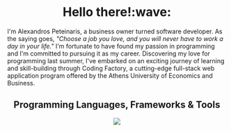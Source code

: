 <h1 align="center">Hello there!:wave:</h1>

I'm Alexandros Peteinaris, a business owner turned software developer. As the saying goes, *"Choose a job you love, and you will never have to work a day in your life."* I'm fortunate to have found my passion in programming and I'm committed to pursuing it as my career. Discovering my love for programming last summer, I've embarked on an exciting journey of learning and skill-building through Coding Factory, a cutting-edge full-stack web application program offered by the Athens University of Economics and Business. 
<br>
<h2 align=center>Programming Languages, Frameworks & Tools</h2>

<!-- <p align=center>
  <img height=40 src="https://cdn.jsdelivr.net/gh/devicons/devicon/icons/java/java-original-wordmark.svg" />
  <img height=40 src="https://user-images.githubusercontent.com/110426010/232903299-ba07b280-d9d5-4d57-a717-926c71d38ef0.png" />
  <img height=40 src="https://www.vectorlogo.zone/logos/hibernate/hibernate-icon.svg" />&nbsp; &nbsp; &nbsp; 
  <img height=40 src="https://cdn.jsdelivr.net/gh/devicons/devicon/icons/javascript/javascript-original.svg" />&nbsp;&nbsp;&nbsp;&nbsp; &nbsp; 
  <img height=40 src="https://cdn.jsdelivr.net/gh/devicons/devicon/icons/html5/html5-original.svg" />&nbsp;&nbsp;&nbsp;&nbsp;
  <img height=40 src="https://cdn.jsdelivr.net/gh/devicons/devicon/icons/css3/css3-original.svg" />&nbsp;&nbsp;&nbsp;&nbsp;
  <img height=40 src="https://cdn.jsdelivr.net/gh/devicons/devicon/icons/mysql/mysql-original-wordmark.svg" />&nbsp;&nbsp;&nbsp;&nbsp; &nbsp; 
  <img height=40 src="https://cdn.jsdelivr.net/gh/devicons/devicon/icons/git/git-original.svg" />&nbsp;&nbsp;&nbsp;&nbsp; &nbsp; 
  <img height=40 src="https://www.vectorlogo.zone/logos/getpostman/getpostman-icon.svg" />&nbsp;&nbsp;&nbsp;&nbsp;
<!--   <img height=40 src="https://user-images.githubusercontent.com/110426010/233459250-69fa99e3-15a0-47dd-b745-b47ff2f76fbe.svg" />&nbsp;&nbsp;&nbsp;
  <img height=40 src="https://user-images.githubusercontent.com/110426010/233459289-3c66730f-f3a6-48b1-8666-b0f0937a37d9.svg" />&nbsp;&nbsp;&nbsp;&nbsp; &nbsp; -->
  


  
  
</p>

<!-- [![My Skills](https://skillicons.dev/icons?i=java,spring,hibernate,maven,gradle,js,html,css,mysql,git,postman)](https://skillicons.dev) -->
<p align="center">
  <a href="https://skillicons.dev">
    <img src="https://skillicons.dev/icons?i=java,spring,hibernate,maven,gradle,cs,dotnet,js,html,css,bootstrap,mysql,git,postman,docker" />
  </a>
</p>




          

      
          

<!---
AlexPeti/AlexPeti is a ✨ special ✨ repository because its `README.md` (this file) appears on your GitHub profile.
You can click the Preview link to take a look at your changes.
--->
